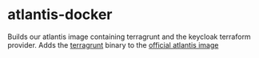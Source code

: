 # atlantis-docker

Builds our atlantis image containing terragrunt and the keycloak terraform provider.
Adds the [terragrunt](https://github.com/gruntwork-io/terragrunt) binary to the [official atlantis image](https://github.com/runatlantis/atlantis)
